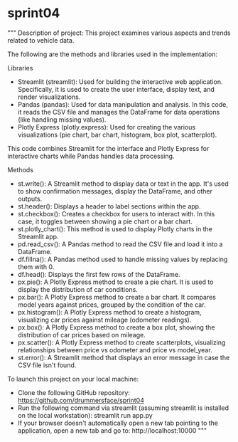 # sprint04

"""
Description of project: This project examines various aspects and trends
related to vehicle data.

The following are the methods and libraries used in the implementation:

Libraries

- Streamlit (streamlit): Used for building the interactive web application. Specifically, it is used to create the user interface, display text, and render visualizations.
- Pandas (pandas): Used for data manipulation and analysis. In this code, it reads the CSV file and manages the DataFrame for data operations (like handling missing values).
- Plotly Express (plotly.express): Used for creating the various visualizations (pie chart, bar chart, histogram, box plot, scatterplot).

This code combines Streamlit for the interface and Plotly Express for interactive charts while Pandas handles data processing.

Methods

- st.write(): A Streamlit method to display data or text in the app. It's used to show confirmation messages, display the DataFrame, and other outputs.
- st.header(): Displays a header to label sections within the app.
- st.checkbox(): Creates a checkbox for users to interact with. In this case, it toggles between showing a pie chart or a bar chart.
- st.plotly_chart(): This method is used to display Plotly charts in the Streamlit app.
- pd.read_csv(): A Pandas method to read the CSV file and load it into a DataFrame.
- df.fillna(): A Pandas method used to handle missing values by replacing them with 0.
- df.head(): Displays the first few rows of the DataFrame.
- px.pie(): A Plotly Express method to create a pie chart. It is used to display the distribution of car conditions.
- px.bar(): A Plotly Express method to create a bar chart. It compares model years against prices, grouped by the condition of the car.
- px.histogram(): A Plotly Express method to create a histogram, visualizing car prices against mileage (odometer readings).
- px.box(): A Plotly Express method to create a box plot, showing the distribution of car prices based on mileage.
- px.scatter(): A Plotly Express method to create scatterplots, visualizing relationships between price vs odometer and price vs model_year.
- st.error(): A Streamlit method that displays an error message in case the CSV file isn't found.

To launch this project on your local machine:
- Clone the following GitHub repository: https://github.com/drummersface/sprint04
- Run the following command via streamlit (assuming streamlit is installed on the local workstation): streamlit run app.py
- If your browser doesn't automatically open a new tab pointing to the application, open a new tab and go to: http://localhost:10000
"""
